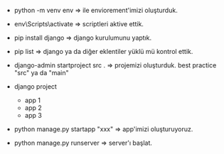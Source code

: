 - python -m venv env => ile enviorement'imizi oluşturduk. 
- env\Scripts\activate => scriptleri aktive ettik.
- pip install django => django kurulumunu yaptık.
- pip list => django ya da diğer eklentiler yüklü mü kontrol ettik.
- django-admin startproject src . => projemizi oluşturduk. best practice "src" ya da "main"

- django project
    - app 1
    - app 2
    - app 3

- python manage.py startapp "xxx" => app'imizi oluşturuyoruz.

- python manage.py runserver => server'ı başlat.
